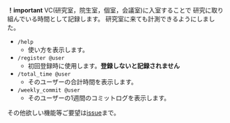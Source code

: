 **！important**
VC(研究室，院生室，個室，会議室)に入室することで
研究に取り組んでいる時間として記録します。
研究室に来ても計測できるようにしました。

- `/help`
    - 使い方を表示します。
- `/register @user`
    - 初回登録時に使用します。**登録しないと記録されません**
- `/total_time @user`
    - そのユーザーの合計時間を表示します。
- `/weekly_commit @user`
    - そのユーザーの1週間のコミットログを表示します。

その他欲しい機能等ご要望は[issue](https://github.com/kindai-ecl/discord-bot-commit-time/issues)まで。
